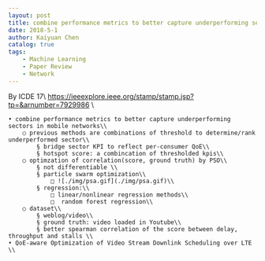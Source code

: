 ```yaml
---
layout: post
title: combine performance metrics to better capture underperforming sectors in mobile networks
date: 2018-5-1
author: Kaiyuan Chen
catalog: true
tags:
    - Machine Learning
    - Paper Review
    - Network
---
```

By 
ICDE 17\\
	https://ieeexplore.ieee.org/stamp/stamp.jsp?tp=&arnumber=7929986 \\

	• combine performance metrics to better capture underperforming sectors in mobile networks\\
		○ previous methods are combinations of threshold to determine/rank underperformed sector\\
			§ bridge sector KPI to reflect per-consumer QoE\\
			§ hotspot score: a combincation of thresholded kpis\\
		○ optimzation of correlation(score, ground truth) by PSO\\
			§ not differentiable \\
			§ particle swarm optimization\\ 
				□ ![./img/psa.gif](./img/psa.gif)\\
			§ regression:\\
				□ linear/nonlinear regression methods\\
				□  random forest regression\\
		○ dataset\\
			§ weblog/video\\
			§ ground truth: video loaded in Youtube\\
			§ better spearman correlation of the score between delay, throughput and stalls \\
	• QoE-aware Optimization of Video Stream Downlink Scheduling over LTE \\